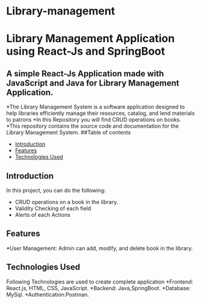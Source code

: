 # Library-management
# Library Management Application using React-Js and SpringBoot
## A simple **React-Js Application** made with **JavaScript** and **Java** for **Library Management Application**.
*The Library Management System is a software application designed to help libraries efficiently manage their resources, catalog, and lend materials to patrons
*In this Repository you will find CRUD operations on books.
*This repository contains the source code and documentation for the Library Management System.
##Table of contents
* [Introduction](#introduction)
* [Features](#features)
* [Technologies Used](#Technologyused)
## Introduction
In this project, you can do the following:
* CRUD operations on a book in the library.
* Validity Checking of each field
* Alerts of each Actions
## Features
*User Management: Admin can add, modify, and delete book in the library.
## Technologies Used
Following Technologies are used to create complete application
*Frontend: React.js, HTML, CSS, JavaScript.
*Backend: Java,SpringBoot.
*Database: MySql.
*Authentication:Postman.
  
